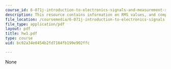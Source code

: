 ```yaml
---
course_id: 6-071j-introduction-to-electronics-signals-and-measurement-spring-2006
description: This resource contains information on RMS values, and complex numbers.
file_location: /coursemedia/6-071j-introduction-to-electronics-signals-and-measurement-spring-2006/bc02a34e8454b2fd7184fb199e902ffc_hw1.pdf
file_type: application/pdf
layout: pdf
title: hw1.pdf
type: course
uid: bc02a34e8454b2fd7184fb199e902ffc

---
```

None